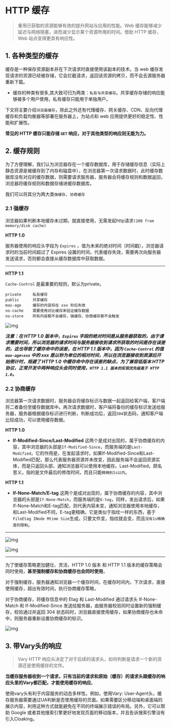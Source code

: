 # HTTP 缓存

> 重用已获取的资源能够有效的提升网站与应用的性能。Web 缓存能够减少延迟与网络阻塞，进而减少显示某个资源所用的时间。借助 HTTP 缓存，Web 站点变得更具有响应性。

## 1. 各种类型的缓存

缓存是一种保存资源副本并在下次请求时直接使用该副本的技术。当 web 缓存发现请求的资源已经被存储，它会拦截请求，返回该资源的拷贝，而不会去源服务器重新下载。

- 缓存的种类有很多,其大致可归为两类：`私有与共享缓存`。共享缓存存储的响应能够被多个用户使用，私有缓存只能用于单独用户。

下文将主要介绍`浏览器缓存`，除此之外还有代理缓存、网关缓存、CDN、反向代理缓存和负载均衡器等部署在服务器上，为站点和 web 应用提供更好的稳定性、性能和扩展性。

**常见的 HTTP 缓存只能存储 `GET` 响应，对于其他类型的响应则无能为力。**

## 2. 缓存规则

为了方便理解，我们认为浏览器存在一个缓存数据库，用于存储缓存信息（实际上静态资源是被缓存到了内存和磁盘中），在浏览器第一次请求数据时，此时缓存数据库没有对应的缓存数据，则需要请求服务器，服务器会将缓存规则和数据返回，浏览器将缓存规则和数据存储进缓存数据库。

我们可以将其分为两大类`强缓存`、`协商缓存`

### 2.1 强缓存

浏览器如果判断本地缓存未过期，就直接使用，无需发起http请求`(200 from memory/disk cache)`

**HTTP 1.0**

服务器使用的响应头字段为 `Expires` ，值为未来的绝对时间（时间戳），浏览器请求时的当前时间超过了 Expires 设置的时间，代表缓存失效，需要再次向服务器发送请求，否则都会直接从缓存数据库中获取数据。

------

**HTTP 1.1**

`Cache-Control` 是最重要的规则，默认为private。

```
private     私有缓存
public      共享缓存
max-age     缓存的内容将在 xxx 秒后失效
no-cache    需要使用对比缓存来验证缓存数据
no-store    所有内容都不会缓存，强缓存、协商缓存都不会触发
```



![img](https://p1-jj.byteimg.com/tos-cn-i-t2oaga2asx/gold-user-assets/2019/3/9/1696260478bcf239~tplv-t2oaga2asx-zoom-in-crop-mark:1304:0:0:0.awebp)



***注意：在 HTTP 1.0 版本中，`Expires` 字段的绝对时间是从服务器获取的，由于请求需要时间，所以浏览器的请求时间与服务器接收到请求所获取的时间是存在误差的，这也导致了缓存命中的误差，在 HTTP 1.1 版本中，因为 `Cache-Control` 的值 `max-age=xxx` 中的 xxx 是以秒为单位的相对时间，所以在浏览器接收到资源后开始倒计时，规避了 HTTP 1.0 中缓存命中存在误差的缺点，为了兼容低版本 HTTP 协议，正常开发中两种响应头会同时使用，`HTTP 1.1 版本的实现优先级高于 HTTP 1.0`。***



### 2.2 协商缓存

浏览器第一次请求数据时，服务器会将缓存标识与数据一起返回给客户端，客户端将二者备份至缓存数据库中。再次请求数据时，客户端将备份的缓存标识发送给服务器，服务器根据缓存标识进行判断，判断成功后，返回`304`状态码，通知客户端比较成功，可以使用缓存数据。

**HTTP 1.0**

- **If-Modified-Since/Last-Modified** 这两个是成对出现的，属于协商缓存的内容，其中浏览器的头部是`If-Modified-Since`，而服务端的是`Last-Modified`，它的作用是，在发起请求时，如果If-Modified-Since和Last-Modified匹配，那么代表服务器资源并未改变，因此服务端不会返回资源实体，而是只返回头部，通知浏览器可以使用本地缓存。Last-Modified，顾名思义，指的是文件最后的修改时间，而且只能`精确到1s以内`。

**HTTP 1.1**

- **If-None-Match/E-tag** 这两个是成对出现的，属于协商缓存的内容，其中浏览器的头部是`If-None-Match`，而服务端的是`E-tag`，同样，发出请求后，如果If-None-Match和E-tag匹配，则代表内容未变，通知浏览器使用本地缓存，和Last-Modified不同，E-tag更精确，它是类似于指纹一样的东西，基于`FileEtag INode Mtime Size`生成，只要文件变，指纹就会变，而且`没有1s精确度的限制`。

------



![img](https://p1-jj.byteimg.com/tos-cn-i-t2oaga2asx/gold-user-assets/2019/3/9/16962616b536913b~tplv-t2oaga2asx-zoom-in-crop-mark:1304:0:0:0.awebp)

![img](https://p1-jj.byteimg.com/tos-cn-i-t2oaga2asx/gold-user-assets/2019/3/9/169626249a2001f4~tplv-t2oaga2asx-zoom-in-crop-mark:1304:0:0:0.awebp)



------



为了使缓存策略更加健壮、灵活，HTTP 1.0 版本 和 HTTP 1.1 版本的缓存策略会同时使用，**甚至强制缓存和协商缓存也会同时使用**，

对于强制缓存，服务器通知浏览器一个缓存时间，在缓存时间内，下次请求，直接使用缓存，超出有效时间，执行协商缓存策略，

对于协商缓存，将缓存信息中的 Etag 和 Last-Modified 通过请求头 If-None-Match 和 If-Modified-Since 发送给服务器，由服务器校验同时设置新的强制缓存，校验通过并返回 304 状态码时，浏览器直接使用缓存，如果协商缓存也未命中，则服务器重新设置协商缓存的标识。



![img](https://p1-jj.byteimg.com/tos-cn-i-t2oaga2asx/gold-user-assets/2019/3/9/1696230b5fc2005b~tplv-t2oaga2asx-zoom-in-crop-mark:1304:0:0:0.awebp)



## 3. 带Vary头的响应

> Vary HTTP 响应头决定了对于后续的请求头，如何判断是请求一个新的资源还是使用缓存的文件。

**当缓存服务器收到一个请求，只有当前的请求和原始（缓存）的请求头跟缓存的响应头里的Vary都匹配，才能使用缓存的响应**。

使用vary头有利于内容服务的动态多样性。例如，使用Vary: User-Agent头，缓存服务器需要通过UA判断是否使用缓存的页面。如果需要区分移动端和桌面端的展示内容，利用这种方式就能避免在不同的终端展示错误的布局。另外，它可以帮助 Google 或者其他搜索引擎更好地发现页面的移动版本，并且告诉搜索引擎没有引入Cloaking。
